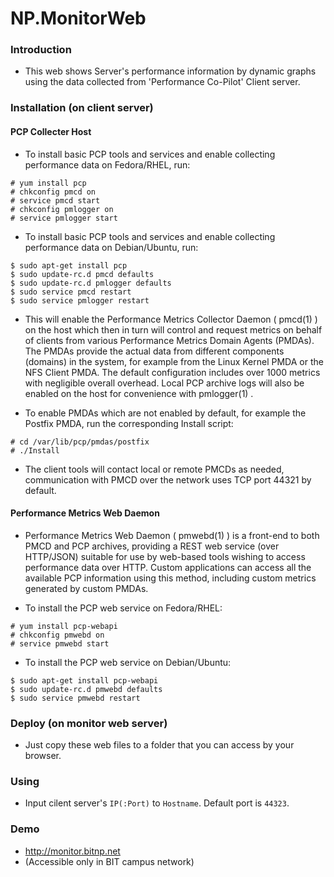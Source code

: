 # NP.MonitorWeb

### Introduction
* This web shows Server's performance information by dynamic graphs using the data collected from 'Performance Co-Pilot' Client server.

### Installation (on client server)
#### PCP Collecter Host


* To install basic PCP tools and services and enable collecting performance data on Fedora/RHEL, run: 
```
# yum install pcp 
# chkconfig pmcd on 
# service pmcd start 
# chkconfig pmlogger on 
# service pmlogger start
```
* To install basic PCP tools and services and enable collecting performance data on Debian/Ubuntu, run: 
```
$ sudo apt-get install pcp 
$ sudo update-rc.d pmcd defaults 
$ sudo update-rc.d pmlogger defaults 
$ sudo service pmcd restart 
$ sudo service pmlogger restart
```
* This will enable the Performance Metrics Collector Daemon ( pmcd(1) ) on the host which then in turn will control and request metrics on behalf of clients from various Performance Metrics Domain Agents (PMDAs). The PMDAs provide the actual data from different components (domains) in the system, for example from the Linux Kernel PMDA or the NFS Client PMDA. The default configuration includes over 1000 metrics with negligible overall overhead. Local PCP archive logs will also be enabled on the host for convenience with pmlogger(1) .

* To enable PMDAs which are not enabled by default, for example the Postfix PMDA, run the corresponding Install script: 
```
# cd /var/lib/pcp/pmdas/postfix 
# ./Install
```
* The client tools will contact local or remote PMCDs as needed, communication with PMCD over the network uses TCP port 44321 by default. 

#### Performance Metrics Web Daemon

* Performance Metrics Web Daemon ( pmwebd(1) ) is a front-end to both PMCD and PCP archives, providing a REST web service (over HTTP/JSON) suitable for use by web-based tools wishing to access performance data over HTTP. Custom applications can access all the available PCP information using this method, including custom metrics generated by custom PMDAs.

* To install the PCP web service on Fedora/RHEL: 
```
# yum install pcp-webapi 
# chkconfig pmwebd on 
# service pmwebd start
```
* To install the PCP web service on Debian/Ubuntu: 
```
$ sudo apt-get install pcp-webapi 
$ sudo update-rc.d pmwebd defaults 
$ sudo service pmwebd restart
```

### Deploy (on monitor web server)
* Just copy these web files to a folder that you can access by your browser.

### Using
* Input cilent server's `IP(:Port)` to `Hostname`. Default port is `44323`.

### Demo
* http://monitor.bitnp.net 
* (Accessible only in BIT campus network)
